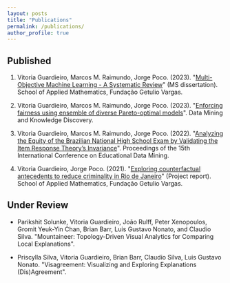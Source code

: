 ```yaml
---
layout: posts
title: "Publications"
permalink: /publications/
author_profile: true
---
```


Published
------

1. Vitoria Guardieiro, Marcos M. Raimundo, Jorge Poco. (2023). "[Multi-Objective Machine Learning - A Systematic Review](https://bibliotecadigital.fgv.br/dspace/handle/10438/34077)" (MS dissertation). School of Applied Mathematics, Fundação Getulio Vargas.

2. Vitoria Guardieiro, Marcos M. Raimundo, Jorge Poco. (2023). "[Enforcing fairness using ensemble of diverse Pareto-optimal models](https://link.springer.com/article/10.1007/s10618-023-00922-y)". Data Mining and Knowledge Discovery.

3. Vitoria Guardieiro, Marcos M. Raimundo, Jorge Poco. (2022). "[Analyzing the Equity of the Brazilian National High School Exam by Validating the Item Response Theory’s Invariance](https://educationaldatamining.org/edm2022/proceedings/2022.EDM-posters.64/2022.EDM-posters.64.pdf)". Proceedings of the 15th International Conference on Educational Data Mining.

4. Vitoria Guardieiro, Jorge Poco. (2021). "[Exploring counterfactual antecedents to reduce criminality in Rio de Janeiro](https://hdl.handle.net/10438/31623)" (Project report). School of Applied Mathematics, Fundação Getulio Vargas.

Under Review
------

* Parikshit Solunke, Vitoria Guardieiro, João Rulff, Peter Xenopoulos, Gromit Yeuk-Yin Chan, Brian Barr, Luis Gustavo Nonato, and Claudio Silva. "Mountaineer: Topology-Driven Visual Analytics for Comparing Local Explanations".

* Priscylla Silva, Vitoria Guardieiro, Brian Barr, Claudio Silva, Luis Gustavo Nonato. "Visagreement: Visualizing and Exploring Explanations (Dis)Agreement".
